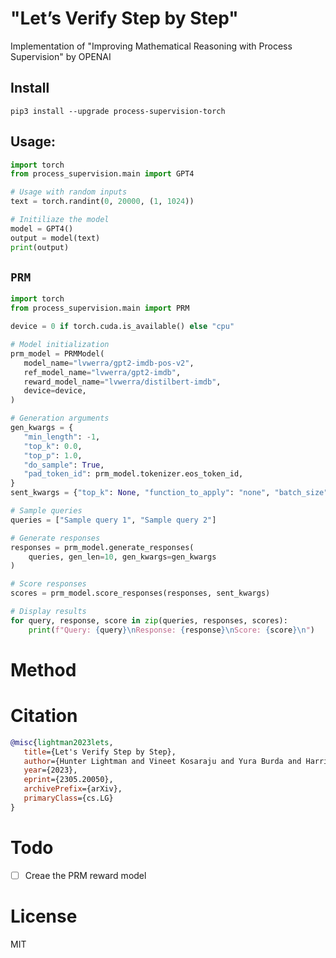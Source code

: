 # "Let’s Verify Step by Step"
Implementation of "Improving Mathematical Reasoning with Process Supervision" by OPENAI 

## Install
`pip3 install --upgrade process-supervision-torch`


## Usage:
```python
import torch 
from process_supervision.main import GPT4

# Usage with random inputs
text = torch.randint(0, 20000, (1, 1024))

# Initiliaze the model
model = GPT4()
output = model(text)
print(output)
```


## `PRM`
```python
import torch
from process_supervision.main import PRM

device = 0 if torch.cuda.is_available() else "cpu"

# Model initialization
prm_model = PRMModel(
   model_name="lvwerra/gpt2-imdb-pos-v2",
   ref_model_name="lvwerra/gpt2-imdb",
   reward_model_name="lvwerra/distilbert-imdb",
   device=device,
)

# Generation arguments
gen_kwargs = {
   "min_length": -1,
   "top_k": 0.0,
   "top_p": 1.0,
   "do_sample": True,
   "pad_token_id": prm_model.tokenizer.eos_token_id,
}
sent_kwargs = {"top_k": None, "function_to_apply": "none", "batch_size": 16}

# Sample queries
queries = ["Sample query 1", "Sample query 2"]

# Generate responses
responses = prm_model.generate_responses(
    queries, gen_len=10, gen_kwargs=gen_kwargs
)

# Score responses
scores = prm_model.score_responses(responses, sent_kwargs)

# Display results
for query, response, score in zip(queries, responses, scores):
    print(f"Query: {query}\nResponse: {response}\nScore: {score}\n")

```


# Method


# Citation
```bibtex
@misc{lightman2023lets,
   title={Let's Verify Step by Step}, 
   author={Hunter Lightman and Vineet Kosaraju and Yura Burda and Harri Edwards and Bowen Baker and Teddy Lee and Jan Leike and John Schulman and Ilya Sutskever and Karl Cobbe},
   year={2023},
   eprint={2305.20050},
   archivePrefix={arXiv},
   primaryClass={cs.LG}
}

```

# Todo
- [ ] Creae the PRM reward model




# License
MIT




